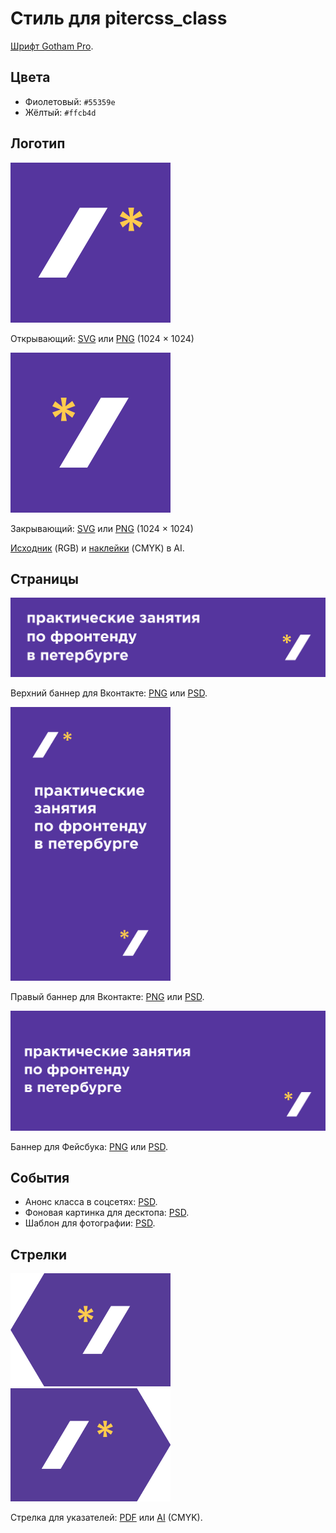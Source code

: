# Стиль для pitercss_class

[Шрифт Gotham Pro](https://github.com/Seafnox/Gothampro).

## Цвета

- Фиолетовый: `#55359e`
- Жёлтый: `#ffcb4d`

## Логотип

<img src="logo/open.png" width="256" alt="Открывающий лого.">

Открывающий: [SVG](logo/open.svg) или [PNG](logo/open.png) (1024 × 1024)

<img src="logo/close.png" width="256" alt="Закрывающий лого.">

Закрывающий: [SVG](logo/close.svg) или [PNG](logo/close.png) (1024 × 1024)

[Исходник](logo/logo.ai) (RGB) и [наклейки](logo/logo.ai) (CMYK) в AI.

## Страницы

<img src="pages/vk-top.png" alt="Верхний баннер для Вконтакте.">

Верхний баннер для Вконтакте: [PNG](pages/vk-top.png) или [PSD](pages/vk-top.psd).

<img src="pages/vk-right.png" width="256" alt="Правый баннер для Вконтакте.">

Правый баннер для Вконтакте: [PNG](pages/vk-right.png) или [PSD](pages/vk-right.psd).

<img src="pages/facebook.png" alt="Баннер для Фейсбука.">

Баннер для Фейсбука: [PNG](pages/facebook.png) или [PSD](pages/facebook.psd).

## События

- Анонс класса в соцсетях: [PSD](events/social.psd).
- Фоновая картинка для десктопа: [PSD](events/desktop.psd).
- Шаблон для фотографии: [PSD](events/photo.psd).

## Стрелки

<img src="arrows/left.png" width="256" alt="Стрелка влево для указателей.">
<img src="arrows/right.png" width="256" alt="Стрелка вправо для указателей.">

Стрелка для указателей: [PDF](arrows/arrows.pdf) или [AI](arrows/arrows.ai) (CMYK).

